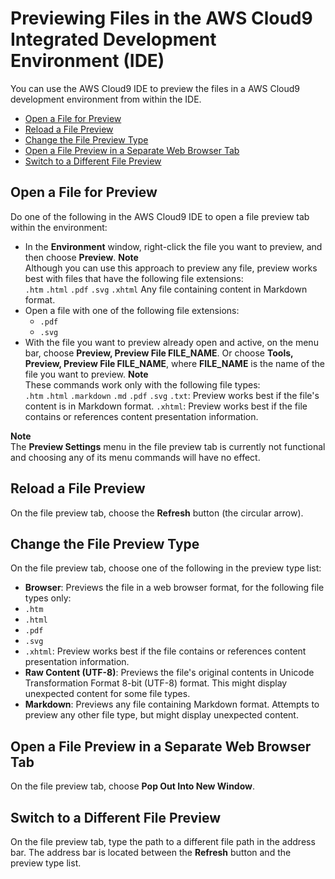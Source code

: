 # Previewing Files in the AWS Cloud9 Integrated Development Environment \(IDE\)<a name="file-preview"></a>

You can use the AWS Cloud9 IDE to preview the files in a AWS Cloud9 development environment from within the IDE\.
+  [Open a File for Preview](#file-preview-file-open) 
+  [Reload a File Preview](#file-preview-file-reload) 
+  [Change the File Preview Type](#file-preview-file-preview-type) 
+  [Open a File Preview in a Separate Web Browser Tab](#file-preview-file-open-tab) 
+  [Switch to a Different File Preview](#file-preview-file-switch) 

## Open a File for Preview<a name="file-preview-file-open"></a>

Do one of the following in the AWS Cloud9 IDE to open a file preview tab within the environment:
+ In the **Environment** window, right\-click the file you want to preview, and then choose **Preview**\.
**Note**  
Although you can use this approach to preview any file, preview works best with files that have the following file extensions:  
 `.htm` 
 `.html` 
 `.pdf` 
 `.svg` 
 `.xhtml` 
Any file containing content in Markdown format\.
+ Open a file with one of the following file extensions:
  +  `.pdf` 
  +  `.svg` 
+ With the file you want to preview already open and active, on the menu bar, choose **Preview, Preview File FILE\_NAME**\. Or choose **Tools, Preview, Preview File FILE\_NAME**, where **FILE\_NAME** is the name of the file you want to preview\.
**Note**  
These commands work only with the following file types:  
 `.htm` 
 `.html` 
 `.markdown` 
 `.md` 
 `.pdf` 
 `.svg` 
 `.txt`: Preview works best if the file's content is in Markdown format\.
 `.xhtml`: Preview works best if the file contains or references content presentation information\.

**Note**  
The **Preview Settings** menu in the file preview tab is currently not functional and choosing any of its menu commands will have no effect\.

## Reload a File Preview<a name="file-preview-file-reload"></a>

On the file preview tab, choose the **Refresh** button \(the circular arrow\)\.

## Change the File Preview Type<a name="file-preview-file-preview-type"></a>

On the file preview tab, choose one of the following in the preview type list:
+  **Browser**: Previews the file in a web browser format, for the following file types only:
  +  `.htm` 
  +  `.html` 
  +  `.pdf` 
  +  `.svg` 
  +  `.xhtml`: Preview works best if the file contains or references content presentation information\.
+  **Raw Content \(UTF\-8\)**: Previews the file's original contents in Unicode Transformation Format 8\-bit \(UTF\-8\) format\. This might display unexpected content for some file types\.
+  **Markdown**: Previews any file containing Markdown format\. Attempts to preview any other file type, but might display unexpected content\.

## Open a File Preview in a Separate Web Browser Tab<a name="file-preview-file-open-tab"></a>

On the file preview tab, choose **Pop Out Into New Window**\.

## Switch to a Different File Preview<a name="file-preview-file-switch"></a>

On the file preview tab, type the path to a different file path in the address bar\. The address bar is located between the **Refresh** button and the preview type list\.